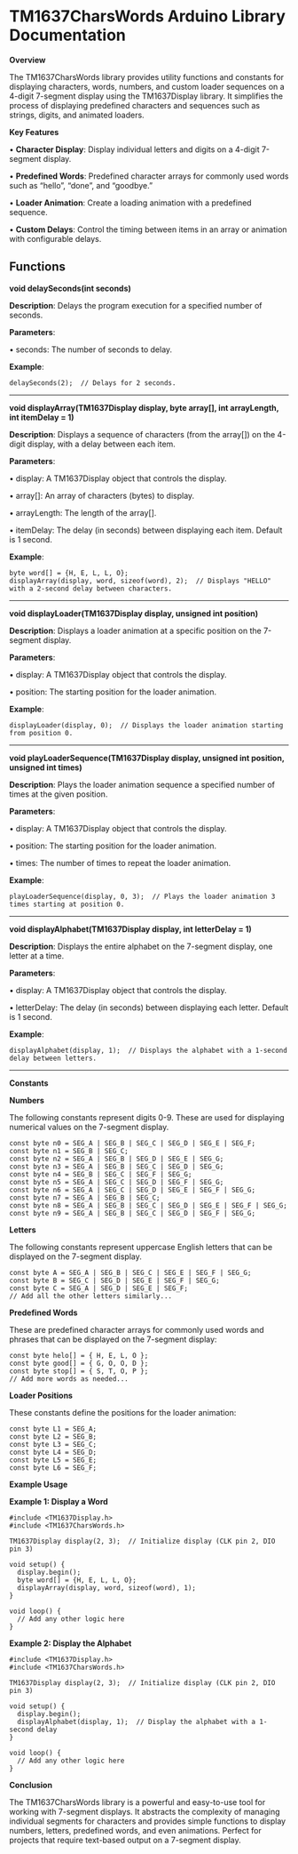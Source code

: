 # TM1637CharsWords Arduino Library Documentation

**Overview**

The TM1637CharsWords library provides utility functions and constants for displaying characters, words, numbers, and custom loader sequences on a 4-digit 7-segment display using the TM1637Display library. It simplifies the process of displaying predefined characters and sequences such as strings, digits, and animated loaders.

**Key Features**

• **Character Display**: Display individual letters and digits on a 4-digit 7-segment display.

• **Predefined Words**: Predefined character arrays for commonly used words such as “hello”, “done”, and “goodbye.”

• **Loader Animation**: Create a loading animation with a predefined sequence.

• **Custom Delays**: Control the timing between items in an array or animation with configurable delays.

## Functions

**void delaySeconds(int seconds)**

**Description**: Delays the program execution for a specified number of seconds.

**Parameters**:

• seconds: The number of seconds to delay.

**Example**:

```other
delaySeconds(2);  // Delays for 2 seconds.
```

---
**void displayArray(TM1637Display display, byte array[], int arrayLength, int itemDelay = 1)**

**Description**: Displays a sequence of characters (from the array[]) on the 4-digit display, with a delay between each item.

**Parameters**:

• display: A TM1637Display object that controls the display.

• array[]: An array of characters (bytes) to display.

• arrayLength: The length of the array[].

• itemDelay: The delay (in seconds) between displaying each item. Default is 1 second.

**Example**:

```other
byte word[] = {H, E, L, L, O};
displayArray(display, word, sizeof(word), 2);  // Displays "HELLO" with a 2-second delay between characters.
```
---

**void displayLoader(TM1637Display display, unsigned int position)**

**Description**: Displays a loader animation at a specific position on the 7-segment display.

**Parameters**:

• display: A TM1637Display object that controls the display.

• position: The starting position for the loader animation.

**Example**:

```other
displayLoader(display, 0);  // Displays the loader animation starting from position 0.
```
---

**void playLoaderSequence(TM1637Display display, unsigned int position, unsigned int times)**

**Description**: Plays the loader animation sequence a specified number of times at the given position.

**Parameters**:

• display: A TM1637Display object that controls the display.

• position: The starting position for the loader animation.

• times: The number of times to repeat the loader animation.

**Example**:

```other
playLoaderSequence(display, 0, 3);  // Plays the loader animation 3 times starting at position 0.
```
---

**void displayAlphabet(TM1637Display display, int letterDelay = 1)**

**Description**: Displays the entire alphabet on the 7-segment display, one letter at a time.

**Parameters**:

• display: A TM1637Display object that controls the display.

• letterDelay: The delay (in seconds) between displaying each letter. Default is 1 second.

**Example**:

```other
displayAlphabet(display, 1);  // Displays the alphabet with a 1-second delay between letters.
```
---

**Constants**

**Numbers**

The following constants represent digits 0-9. These are used for displaying numerical values on the 7-segment display.

```other
const byte n0 = SEG_A | SEG_B | SEG_C | SEG_D | SEG_E | SEG_F;
const byte n1 = SEG_B | SEG_C;
const byte n2 = SEG_A | SEG_B | SEG_D | SEG_E | SEG_G;
const byte n3 = SEG_A | SEG_B | SEG_C | SEG_D | SEG_G;
const byte n4 = SEG_B | SEG_C | SEG_F | SEG_G;
const byte n5 = SEG_A | SEG_C | SEG_D | SEG_F | SEG_G;
const byte n6 = SEG_A | SEG_C | SEG_D | SEG_E | SEG_F | SEG_G;
const byte n7 = SEG_A | SEG_B | SEG_C;
const byte n8 = SEG_A | SEG_B | SEG_C | SEG_D | SEG_E | SEG_F | SEG_G;
const byte n9 = SEG_A | SEG_B | SEG_C | SEG_D | SEG_F | SEG_G;
```

**Letters**

The following constants represent uppercase English letters that can be displayed on the 7-segment display.

```other
const byte A = SEG_A | SEG_B | SEG_C | SEG_E | SEG_F | SEG_G;
const byte B = SEG_C | SEG_D | SEG_E | SEG_F | SEG_G;
const byte C = SEG_A | SEG_D | SEG_E | SEG_F;
// Add all the other letters similarly...
```

**Predefined Words**

These are predefined character arrays for commonly used words and phrases that can be displayed on the 7-segment display:

```other
const byte helo[] = { H, E, L, O };
const byte good[] = { G, O, O, D };
const byte stop[] = { S, T, O, P };
// Add more words as needed...
```

**Loader Positions**

These constants define the positions for the loader animation:

```other
const byte L1 = SEG_A;
const byte L2 = SEG_B;
const byte L3 = SEG_C;
const byte L4 = SEG_D;
const byte L5 = SEG_E;
const byte L6 = SEG_F;
```

**Example Usage**

**Example 1: Display a Word**

```other
#include <TM1637Display.h>
#include <TM1637CharsWords.h>

TM1637Display display(2, 3);  // Initialize display (CLK pin 2, DIO pin 3)

void setup() {
  display.begin();
  byte word[] = {H, E, L, L, O};
  displayArray(display, word, sizeof(word), 1);
}

void loop() {
  // Add any other logic here
}
```

**Example 2: Display the Alphabet**

```other
#include <TM1637Display.h>
#include <TM1637CharsWords.h>

TM1637Display display(2, 3);  // Initialize display (CLK pin 2, DIO pin 3)

void setup() {
  display.begin();
  displayAlphabet(display, 1);  // Display the alphabet with a 1-second delay
}

void loop() {
  // Add any other logic here
}
```

**Conclusion**

The TM1637CharsWords library is a powerful and easy-to-use tool for working with 7-segment displays. It abstracts the complexity of managing individual segments for characters and provides simple functions to display numbers, letters, predefined words, and even animations. Perfect for projects that require text-based output on a 7-segment display.

